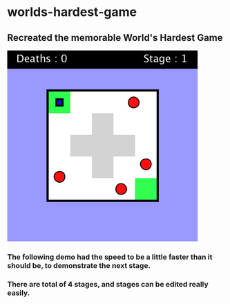 # worlds-hardest-game
## Recreated the memorable World's Hardest Game 
![](worlds-hardest-game.gif)
### The following demo had the speed to be a little faster than it should be, to demonstrate the next stage.
### There are total of 4 stages, and stages can be edited really easily. 
